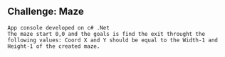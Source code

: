 ## Challenge: Maze
	App console developed on c# .Net
    The maze start 0,0 and the goals is find the exit throught the following values: Coord X and Y should be equal to the Width-1 and Height-1 of the created maze.